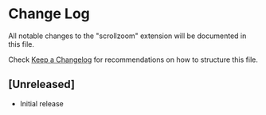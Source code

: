 # Change Log
All notable changes to the "scrollzoom" extension will be documented in this file.

Check [Keep a Changelog](http://keepachangelog.com/) for recommendations on how to structure this file.

## [Unreleased]
- Initial release